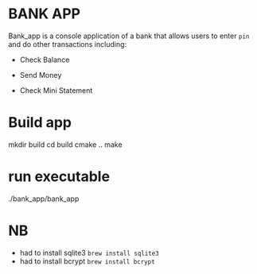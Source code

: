  # BANK APP

 Bank_app is a console application of a bank that allows users to enter `pin` and do other transactions including:

 - Check Balance

 - Send Money

 - Check Mini Statement

# Build app
mkdir build
cd build
cmake ..
make

# run executable
./bank_app/bank_app

# NB
- had to install sqlite3
`brew install sqlite3`
- had to install bcrypt
`brew install bcrypt`

